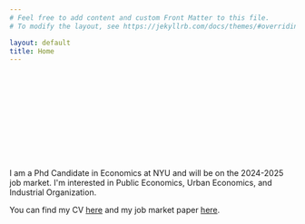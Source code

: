 ```yaml
---
# Feel free to add content and custom Front Matter to this file.
# To modify the layout, see https://jekyllrb.com/docs/themes/#overriding-theme-defaults

layout: default
title: Home
---
```

<br /><br /><br /><br /><br /><br /><br /><br /><br /><br />
I am a Phd Candidate in Economics at NYU and will be on the 2024-2025 job market. I'm interested in Public Economics, Urban Economics, and Industrial Organization.


You can find my CV [here](assets/docs/cv.pdf) and my job market paper [here](assets/docs/jmp.pdf).
